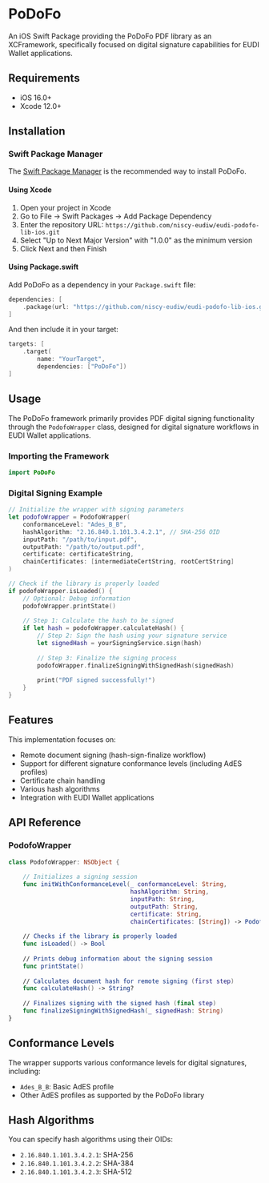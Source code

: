 # PoDoFo

An iOS Swift Package providing the PoDoFo PDF library as an XCFramework, specifically focused on digital signature capabilities for EUDI Wallet applications.

## Requirements

- iOS 16.0+
- Xcode 12.0+

## Installation

### Swift Package Manager

The [Swift Package Manager](https://swift.org/package-manager/) is the recommended way to install PoDoFo.

#### Using Xcode

1. Open your project in Xcode
2. Go to File → Swift Packages → Add Package Dependency
3. Enter the repository URL: `https://github.com/niscy-eudiw/eudi-podofo-lib-ios.git`
4. Select "Up to Next Major Version" with "1.0.0" as the minimum version
5. Click Next and then Finish

#### Using Package.swift

Add PoDoFo as a dependency in your `Package.swift` file:

```swift
dependencies: [
    .package(url: "https://github.com/niscy-eudiw/eudi-podofo-lib-ios.git", from: "1.0.3")
]
```

And then include it in your target:

```swift
targets: [
    .target(
        name: "YourTarget",
        dependencies: ["PoDoFo"])
]
```

## Usage

The PoDoFo framework primarily provides PDF digital signing functionality through the `PodofoWrapper` class, designed for digital signature workflows in EUDI Wallet applications.

### Importing the Framework

```swift
import PoDoFo
```

### Digital Signing Example

```swift
// Initialize the wrapper with signing parameters
let podofoWrapper = PodofoWrapper(
    conformanceLevel: "Ades_B_B",
    hashAlgorithm: "2.16.840.1.101.3.4.2.1", // SHA-256 OID
    inputPath: "/path/to/input.pdf",
    outputPath: "/path/to/output.pdf",
    certificate: certificateString,
    chainCertificates: [intermediateCertString, rootCertString]
)

// Check if the library is properly loaded
if podofoWrapper.isLoaded() {
    // Optional: Debug information
    podofoWrapper.printState()
    
    // Step 1: Calculate the hash to be signed
    if let hash = podofoWrapper.calculateHash() {
        // Step 2: Sign the hash using your signature service
        let signedHash = yourSigningService.sign(hash)
        
        // Step 3: Finalize the signing process
        podofoWrapper.finalizeSigningWithSignedHash(signedHash)
        
        print("PDF signed successfully!")
    }
}
```

## Features

This implementation focuses on:

- Remote document signing (hash-sign-finalize workflow)
- Support for different signature conformance levels (including AdES profiles)
- Certificate chain handling
- Various hash algorithms
- Integration with EUDI Wallet applications

## API Reference

### PodofoWrapper

```swift
class PodofoWrapper: NSObject {
    
    // Initializes a signing session
    func initWithConformanceLevel(_ conformanceLevel: String,
                                  hashAlgorithm: String,
                                  inputPath: String,
                                  outputPath: String,
                                  certificate: String,
                                  chainCertificates: [String]) -> PodofoWrapper
                                  
    // Checks if the library is properly loaded
    func isLoaded() -> Bool
    
    // Prints debug information about the signing session
    func printState()
    
    // Calculates document hash for remote signing (first step)
    func calculateHash() -> String?
    
    // Finalizes signing with the signed hash (final step)
    func finalizeSigningWithSignedHash(_ signedHash: String)
}
```

## Conformance Levels

The wrapper supports various conformance levels for digital signatures, including:

- `Ades_B_B`: Basic AdES profile
- Other AdES profiles as supported by the PoDoFo library

## Hash Algorithms

You can specify hash algorithms using their OIDs:

- `2.16.840.1.101.3.4.2.1`: SHA-256
- `2.16.840.1.101.3.4.2.2`: SHA-384
- `2.16.840.1.101.3.4.2.3`: SHA-512
